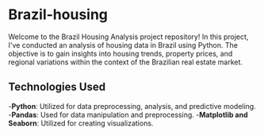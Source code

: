 # Brazil-housing
Welcome to the Brazil Housing Analysis project repository! In this project, I've conducted an analysis of housing data in Brazil using Python. The objective is to gain insights into housing trends, property prices, and regional variations within the context of the Brazilian real estate market.
## Technologies Used
 -**Python**: Utilized for data preprocessing, analysis, and predictive modeling.
 -**Pandas**: Used for data manipulation and preprocessing.
 -**Matplotlib and Seaborn**: Utilized for creating visualizations.
